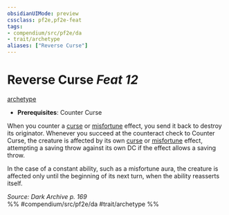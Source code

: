 ```yaml
---
obsidianUIMode: preview
cssclass: pf2e,pf2e-feat
tags:
- compendium/src/pf2e/da
- trait/archetype
aliases: ["Reverse Curse"]
---
```

# Reverse Curse  *Feat 12*  
[archetype](../../rules/traits/archetype.md)  

- **Prerequisites**: Counter Curse

When you counter a [curse](../../rules/traits/curse.md) or [misfortune](../../rules/traits/misfortune.md) effect, you send it back to destroy its originator. Whenever you succeed at the counteract check to Counter Curse, the creature is affected by its own [curse](../../rules/traits/curse.md) or [misfortune](../../rules/traits/misfortune.md) effect, attempting a saving throw against its own DC if the effect allows a saving throw.

In the case of a constant ability, such as a misfortune aura, the creature is affected only until the beginning of its next turn, when the ability reasserts itself.

*Source: Dark Archive p. 169*  
%% #compendium/src/pf2e/da #trait/archetype %%